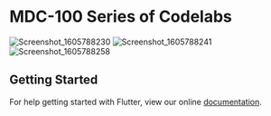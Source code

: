 # MDC-100 Series of Codelabs

![Screenshot_1605788230](https://user-images.githubusercontent.com/16439495/99665793-ddac4a80-2a48-11eb-894e-881785fa9640.png)
![Screenshot_1605788241](https://user-images.githubusercontent.com/16439495/99665795-de44e100-2a48-11eb-95ef-84f370cbc0a9.png)
![Screenshot_1605788258](https://user-images.githubusercontent.com/16439495/99665796-dedd7780-2a48-11eb-82d3-64d933eff6bf.png)


## Getting Started

For help getting started with Flutter, view our online
[documentation](https://flutter.io/).
